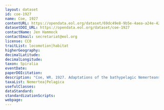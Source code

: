 ```yaml
---
layout: dataset
id: coe-1927
name: Coe, 1927
contentURL: https://opendata.eol.org/dataset/69dc49e8-9b5e-4aea-a24e-42163d3d43b1/resource/bc9f1e84-130f-4ffa-bb8c-7262f9a38125/download/coe1927.zip
datasetDOI_URL: https://opendata.eol.org/dataset/coe-1927
contactName: Jen Hammock
contactEmail: secretariat@eol.org
license: CC0
traitList: locomotion|habitat
higherGeography:
decimalLatitude:
decimalLongitude:
taxon: Spiralia
eventDate:
paperDOIcitation: 
description: "Coe, WR. 1927. Adaptations of the bathypelagic Nemerteans. The American Naturalist, 61(675):345-352"
taxaList: Nemertea|Pelagica
usefulClasses:
dataStandard:
standardizationScripts:
webpage:
---
```


